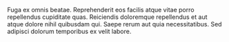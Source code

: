 Fuga ex omnis beatae. Reprehenderit eos facilis atque vitae porro repellendus cupiditate quas. Reiciendis doloremque repellendus et aut atque dolore nihil quibusdam qui. Saepe rerum aut quia necessitatibus. Sed adipisci dolorum temporibus ex velit labore.
